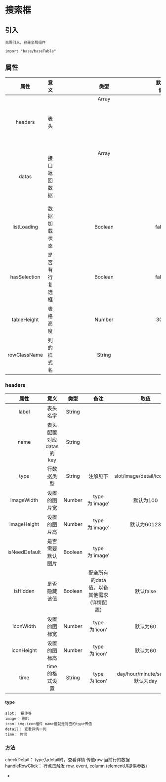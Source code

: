 # 搜索框
## 引入
    无需引入，已是全局组件
```
import "base/baseTable"
```



## 属性

|  属性   |        意义        |     类型      | 默认值 | 备注
| :-----: | :----------------: | :-----------: | :--------------------------: |:--------------------------:
|  headers  |     表头      |    Array<object> |     |
|  datas    | 接口返回数据  |    Array<object>|
| listLoading | 数据加载状态  |    Boolean  |   false | false-已加载
| hasSelection | 是否有行复选框  |    Boolean  | false | false-没有
| tableHeight | 表格高度  |    Number   |  300 | 1920下的px值
| rowClassName | 列的样式名  |    String |     | |

### headers


| 属性            |      意义               |  类型  | 备注 | 取值
| :---:           | :------------:         | :----: | :--:  | :--:
| label           | 表头名字                |  String    |      |
| name            | 表头配置对应datas的key   |  String    |      |
| type            | 行数据类型               |  String    |  注解见下 | slot/image/detail/icon/time
| imageWidth      | 设置的图片宽             |   Number   | type为'image' | 默认为100
| imageHeight     | 设置的图片高             |   Number   | type为'image' | 默认为60123
| isNeedDefault   | 是否需要默认图片         |   Boolean  | type为'image'  |
| isHidden        | 是否隐藏该值             |   Boolean |  配全所有的data值，以备其他需求(详情配置)  | 默认false
| iconWidth       | 设置的图标宽             |   Number  |  type为'icon' | 默认为60
| iconHeight      | 设置的图标高             |   Number  |  type为'icon' | 默认为60
| time            | time的格式设置           |   String  |  type为'icon' | day/hour/minute/second 默认为day

#### type
    slot:  操作等
    image： 图片
    icon：img-icon组件 name值就是对应的type传值
    detail： 查看详情一列
    time： 时间


### 方法
checkDetail： type为detail时，查看详情 传值row 当前行的数据
handleRowClick： 行点击触发  row, event, column (elementUI提供参数)

-
```
```
